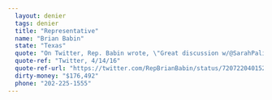 ```yaml
---
  layout: denier
  tags: denier
  title: "Representative"
  name: "Brian Babin"
  state: "Texas"
  quote: "On Twitter, Rep. Babin wrote, \"Great discussion w/@SarahPalinUSA today at #ClimateHustle screening about the falsehoods of climate change. #TX36\""
  quote-ref: "Twitter, 4/14/16"
  quote-ref-url: "https://twitter.com/RepBrianBabin/status/720722040152526848"
  dirty-money: "$176,492"
  phone: "202-225-1555"
---
```

